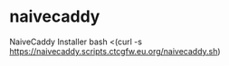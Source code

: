 # naivecaddy
NaiveCaddy Installer
bash <(curl -s https://naivecaddy.scripts.ctcgfw.eu.org/naivecaddy.sh)
